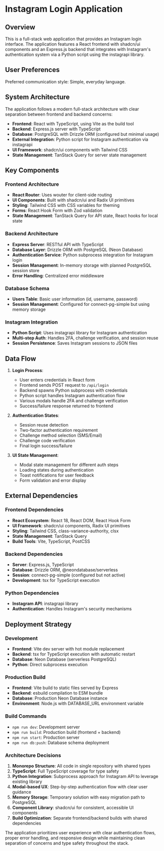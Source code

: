 # Instagram Login Application

## Overview

This is a full-stack web application that provides an Instagram login interface. The application features a React frontend with shadcn/ui components and an Express.js backend that integrates with Instagram's authentication system via a Python script using the instagrapi library.

## User Preferences

Preferred communication style: Simple, everyday language.

## System Architecture

The application follows a modern full-stack architecture with clear separation between frontend and backend concerns:

- **Frontend**: React with TypeScript, using Vite as the build tool
- **Backend**: Express.js server with TypeScript
- **Database**: PostgreSQL with Drizzle ORM (configured but minimal usage)
- **External Integration**: Python script for Instagram authentication via instagrapi
- **UI Framework**: shadcn/ui components with Tailwind CSS
- **State Management**: TanStack Query for server state management

## Key Components

### Frontend Architecture
- **React Router**: Uses wouter for client-side routing
- **UI Components**: Built with shadcn/ui and Radix UI primitives
- **Styling**: Tailwind CSS with CSS variables for theming
- **Forms**: React Hook Form with Zod validation
- **State Management**: TanStack Query for API state, React hooks for local state

### Backend Architecture
- **Express Server**: RESTful API with TypeScript
- **Database Layer**: Drizzle ORM with PostgreSQL (Neon Database)
- **Authentication Service**: Python subprocess integration for Instagram login
- **Session Management**: In-memory storage with planned PostgreSQL session store
- **Error Handling**: Centralized error middleware

### Database Schema
- **Users Table**: Basic user information (id, username, password)
- **Session Management**: Configured for connect-pg-simple but using memory storage

### Instagram Integration
- **Python Script**: Uses instagrapi library for Instagram authentication
- **Multi-step Auth**: Handles 2FA, challenge verification, and session reuse
- **Session Persistence**: Saves Instagram sessions to JSON files

## Data Flow

1. **Login Process**:
   - User enters credentials in React form
   - Frontend sends POST request to `/api/login`
   - Backend spawns Python subprocess with credentials
   - Python script handles Instagram authentication flow
   - Various modals handle 2FA and challenge verification
   - Success/failure response returned to frontend

2. **Authentication States**:
   - Session reuse detection
   - Two-factor authentication requirement
   - Challenge method selection (SMS/Email)
   - Challenge code verification
   - Final login success/failure

3. **UI State Management**:
   - Modal state management for different auth steps
   - Loading states during authentication
   - Toast notifications for user feedback
   - Form validation and error display

## External Dependencies

### Frontend Dependencies
- **React Ecosystem**: React 18, React DOM, React Hook Form
- **UI Framework**: shadcn/ui components, Radix UI primitives
- **Styling**: Tailwind CSS, class-variance-authority, clsx
- **State Management**: TanStack Query
- **Build Tools**: Vite, TypeScript, PostCSS

### Backend Dependencies
- **Server**: Express.js, TypeScript
- **Database**: Drizzle ORM, @neondatabase/serverless
- **Session**: connect-pg-simple (configured but not active)
- **Development**: tsx for TypeScript execution

### Python Dependencies
- **Instagram API**: instagrapi library
- **Authentication**: Handles Instagram's security mechanisms

## Deployment Strategy

### Development
- **Frontend**: Vite dev server with hot module replacement
- **Backend**: tsx for TypeScript execution with automatic restart
- **Database**: Neon Database (serverless PostgreSQL)
- **Python**: Direct subprocess execution

### Production Build
- **Frontend**: Vite build to static files served by Express
- **Backend**: esbuild compilation to ESM bundle
- **Database**: Production Neon Database instance
- **Environment**: Node.js with DATABASE_URL environment variable

### Build Commands
- `npm run dev`: Development server
- `npm run build`: Production build (frontend + backend)
- `npm run start`: Production server
- `npm run db:push`: Database schema deployment

### Architecture Decisions

1. **Monorepo Structure**: All code in single repository with shared types
2. **TypeScript**: Full TypeScript coverage for type safety
3. **Python Integration**: Subprocess approach for Instagram API to leverage existing library
4. **Modal-based UX**: Step-by-step authentication flow with clear user guidance
5. **Memory Storage**: Temporary solution with easy migration path to PostgreSQL
6. **Component Library**: shadcn/ui for consistent, accessible UI components
7. **Build Optimization**: Separate frontend/backend builds with shared dependencies

The application prioritizes user experience with clear authentication flows, proper error handling, and responsive design while maintaining clean separation of concerns and type safety throughout the stack.